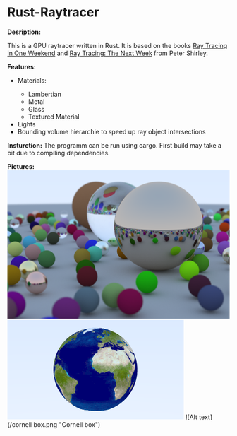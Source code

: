 # Rust-Raytracer

**Desription:**

This is a GPU raytracer written in Rust. It is based on the books [Ray Tracing in One Weekend](https://raytracing.github.io/books/RayTracingInOneWeekend.html) and [Ray Tracing: The Next Week](https://raytracing.github.io/books/RayTracingTheNextWeek.html) from Peter Shirley.

**Features:**
<ul>
  <li> Materials: </li>
  <ul>
    <li> Lambertian </li>
    <li> Metal </li>
    <li> Glass </li>
    <li> Textured Material </li>
  </ul>
  <li> Lights </li>
  <li> Bounding volume hierarchie to speed up ray object intersections </li>
</ul>

**Insturction:**
The programm can be run using cargo. First build may take a bit due to compiling dependencies.

**Pictures:**
![Alt text](/classic.png "Differenet materials showcase")
![Alt text](/earth.png "Textured material")
![Alt text](/cornell box.png "Cornell box")
